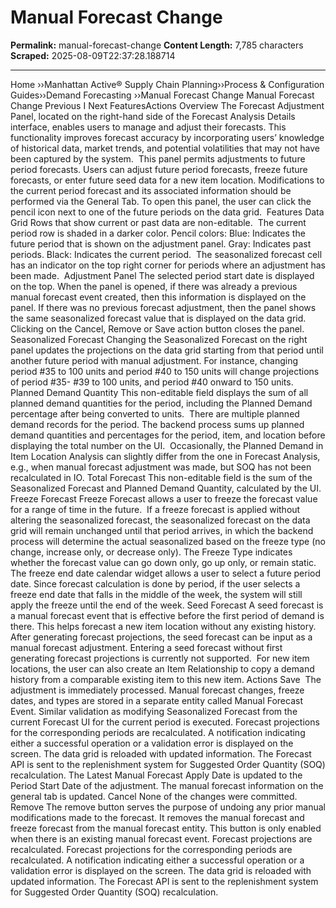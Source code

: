 # Manual Forecast Change

**Permalink:** manual-forecast-change
**Content Length:** 7,785 characters
**Scraped:** 2025-08-09T22:37:28.188714

---

Home &rsaquo;&rsaquo;Manhattan Active® Supply Chain Planning&rsaquo;&rsaquo;Process &amp; Configuration Guides&rsaquo;&rsaquo;Demand Forecasting ››Manual Forecast Change Manual Forecast Change Previous&nbsp;I&nbsp;Next FeaturesActions Overview The Forecast Adjustment Panel, located on the right-hand side of the Forecast Analysis Details interface, enables users to manage and adjust their forecasts. This functionality improves forecast accuracy by incorporating users’ knowledge of historical data, market trends, and potential volatilities that may not have been captured by the system.&nbsp; This panel permits adjustments to future period forecasts. Users can adjust future period forecasts, freeze future forecasts, or enter future seed data for a new item location. Modifications to the current period forecast and its associated information should be performed via the General Tab. To open this panel, the user can click the pencil icon next to one of the future periods on the data grid.&nbsp; Features Data Grid Rows that show current or past data are non-editable.&nbsp; The current period row is shaded in a darker color. Pencil colors: Blue: Indicates the future period that is shown on the adjustment panel. Gray: Indicates past periods. Black: Indicates the current period. &nbsp;The seasonalized forecast cell has an indicator on the top right corner for periods where an adjustment has been made.&nbsp; Adjustment Panel The selected period start date is displayed on the top. When the panel is opened, if there was already a previous manual forecast event created, then this information is displayed on the panel. If there was no previous forecast adjustment, then the panel shows the same seasonalized forecast value that is displayed on the data grid.&nbsp; Clicking on the Cancel, Remove or Save action button closes the panel. Seasonalized Forecast Changing the Seasonalized Forecast on the right panel updates the projections on the data grid starting from that period until another future period with manual adjustment. For instance, changing period #35 to 100 units and period #40 to 150 units will change projections of period #35- #39 to 100 units, and period #40 onward to 150 units.&nbsp; Planned Demand Quantity This non-editable field displays the sum of all planned demand quantities for the period, including the Planned Demand percentage after being converted to units. &nbsp;There are multiple planned demand records for the period. The backend process sums up planned demand quantities and percentages for the period, item, and location before displaying the total number on the UI.&nbsp; Occasionally, the Planned Demand in Item Location Analysis can slightly differ from the one in Forecast Analysis, e.g., when manual forecast adjustment was made, but SOQ has not been recalculated in IO. Total Forecast This non-editable field is the sum of the Seasonalized Forecast and Planned Demand Quantity, calculated by the UI. Freeze Forecast Freeze Forecast allows a user to freeze the forecast value for a range of time in the future.&nbsp; If a freeze forecast is applied without altering the seasonalized forecast, the seasonalized forecast on the data grid will remain unchanged until that period arrives, in which the backend process will determine the actual seasonalized based on the freeze type (no change, increase only, or decrease only). The Freeze Type indicates whether the forecast value can go down only, go up only, or remain static.&nbsp; The freeze end date calendar widget allows a user to select a future period date. Since forecast calculation is done by period, if the user selects a freeze end date that falls in the middle of the week, the system will still apply the freeze until the end of the week. Seed Forecast A seed forecast is a manual forecast event that is effective before the first period of demand is there. This helps forecast a new item location without any existing history. After generating forecast projections, the seed forecast can be input as a manual forecast adjustment. Entering a seed forecast without first generating forecast projections is currently not supported.&nbsp; For new item locations, the user can also create an Item Relationship to copy a demand history from a comparable existing item to this new item. Actions Save&nbsp; The adjustment is immediately processed. Manual forecast changes, freeze dates, and types are stored in a separate entity called Manual Forecast Event. Similar validation as modifying Seasonalized Forecast from the current Forecast UI for the current period is executed. Forecast projections for the corresponding periods are recalculated. A notification indicating either a successful operation or a validation error is displayed on the screen. The data grid is reloaded with updated information. The Forecast API is sent to the replenishment system for Suggested Order Quantity (SOQ) recalculation. The Latest Manual Forecast Apply Date is updated to the Period Start Date of the adjustment. The manual forecast information on the general tab is updated. Cancel None of the changes were committed.&nbsp; Remove The remove button serves the purpose of undoing any prior manual modifications made to the forecast. It removes the manual forecast and freeze forecast from the manual forecast entity. This button is only enabled when there is an existing manual forecast event. Forecast projections are recalculated. Forecast projections for the corresponding periods are recalculated. A notification indicating either a successful operation or a validation error is displayed on the screen. The data grid is reloaded with updated information. The Forecast API is sent to the replenishment system for Suggested Order Quantity (SOQ) recalculation. &nbsp; &nbsp;